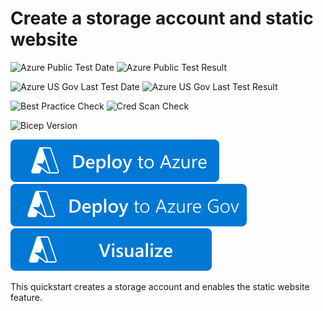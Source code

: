 # Create a storage account and static website

![Azure Public Test Date](https://azurequickstartsservice.blob.core.windows.net/badges/quickstarts/microsoft.storage/storage-static-website/PublicLastTestDate.svg)
![Azure Public Test Result](https://azurequickstartsservice.blob.core.windows.net/badges/quickstarts/microsoft.storage/storage-static-website/PublicDeployment.svg)

![Azure US Gov Last Test Date](https://azurequickstartsservice.blob.core.windows.net/badges/quickstarts/microsoft.storage/storage-static-website/FairfaxLastTestDate.svg)
![Azure US Gov Last Test Result](https://azurequickstartsservice.blob.core.windows.net/badges/quickstarts/microsoft.storage/storage-static-website/FairfaxDeployment.svg)

![Best Practice Check](https://azurequickstartsservice.blob.core.windows.net/badges/quickstarts/microsoft.storage/storage-static-website/BestPracticeResult.svg)
![Cred Scan Check](https://azurequickstartsservice.blob.core.windows.net/badges/quickstarts/microsoft.storage/storage-static-website/CredScanResult.svg)

![Bicep Version](https://azurequickstartsservice.blob.core.windows.net/badges/quickstarts/microsoft.storage/storage-static-website/BicepVersion.svg)

[![Deploy To Azure](https://raw.githubusercontent.com/Azure/azure-quickstart-templates/master/1-CONTRIBUTION-GUIDE/images/deploytoazure.svg?sanitize=true)](https://portal.azure.com/#create/Microsoft.Template/uri/https%3A%2F%2Fraw.githubusercontent.com%2FAzure%2Fazure-quickstart-templates%2Fmaster%2Fquickstarts%2Fmicrosoft.storage%2Fstorage-static-website%2Fazuredeploy.json)
[![Deploy To Azure US Gov](https://raw.githubusercontent.com/Azure/azure-quickstart-templates/master/1-CONTRIBUTION-GUIDE/images/deploytoazuregov.svg?sanitize=true)](https://portal.azure.us/#create/Microsoft.Template/uri/https%3A%2F%2Fraw.githubusercontent.com%2FAzure%2Fazure-quickstart-templates%2Fmaster%2Fquickstarts%2Fmicrosoft.storage%2Fstorage-static-website%2Fazuredeploy.json)
[![Visualize](https://raw.githubusercontent.com/Azure/azure-quickstart-templates/master/1-CONTRIBUTION-GUIDE/images/visualizebutton.svg?sanitize=true)](http://armviz.io/#/?load=https%3A%2F%2Fraw.githubusercontent.com%2FAzure%2Fazure-quickstart-templates%2Fmaster%2Fquickstarts%2Fmicrosoft.storage%2Fstorage-static-website%2Fazuredeploy.json)

This quickstart creates a storage account and enables the static website feature.
